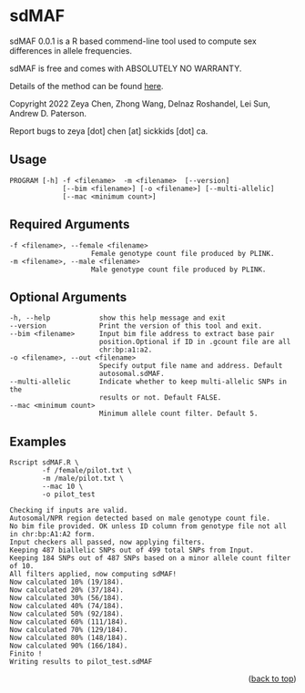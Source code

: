 # sdMAF

sdMAF 0.0.1 is a R based commend-line tool used to compute sex differences in allele frequencies. 

sdMAF is free and comes with ABSOLUTELY NO WARRANTY. 

Details of the method can be found [here](https://journals.plos.org/plosgenetics/article/authors?id=10.1371/journal.pgen.1010231). 

Copyright 2022 Zeya Chen, Zhong Wang, Delnaz Roshandel, Lei Sun, Andrew D. Paterson. 

Report bugs to zeya [dot] chen [at] sickkids [dot] ca.

<!-- Improved compatibility of back to top link: See: https://github.com/othneildrew/Best-README-Template/pull/73 -->
<a name="readme-top"></a>
<!--
*** Thanks for checking out the Best-README-Template. If you have a suggestion
*** that would make this better, please fork the repo and create a pull request
*** or simply open an issue with the tag "enhancement".
*** Don't forget to give the project a star!
*** Thanks again! Now go create something AMAZING! :D
-->



<!-- USAGE EXAMPLES -->
## Usage

    PROGRAM [-h] -f <filename>  -m <filename>  [--version]
                 [--bim <filename>] [-o <filename>] [--multi-allelic]
                 [--mac <minimum count>]

## Required Arguments 
    -f <filename>, --female <filename>
                        Female genotype count file produced by PLINK.
    -m <filename>, --male <filename>
                        Male genotype count file produced by PLINK.
## Optional Arguments
    
    -h, --help            show this help message and exit
    --version             Print the version of this tool and exit.
    --bim <filename>      Input bim file address to extract base pair
                          position.Optional if ID in .gcount file are all
                          chr:bp:a1:a2.
    -o <filename>, --out <filename>
                          Specify output file name and address. Default
                          autosomal.sdMAF.
    --multi-allelic       Indicate whether to keep multi-allelic SNPs in the
                          results or not. Default FALSE.
    --mac <minimum count>
                          Minimum allele count filter. Default 5.

## Examples

    Rscript sdMAF.R \
            -f /female/pilot.txt \
            -m /male/pilot.txt \
            --mac 10 \
            -o pilot_test
            
    Checking if inputs are valid.
    Autosomal/NPR region detected based on male genotype count file.
    No bim file provided. OK unless ID column from genotype file not all in chr:bp:A1:A2 form.
    Input checkers all passed, now applying filters.
    Keeping 487 biallelic SNPs out of 499 total SNPs from Input.
    Keeping 184 SNPs out of 487 SNPs based on a minor allele count filter of 10.
    All filters applied, now computing sdMAF!
    Now calculated 10% (19/184).
    Now calculated 20% (37/184).
    Now calculated 30% (56/184).
    Now calculated 40% (74/184).
    Now calculated 50% (92/184).
    Now calculated 60% (111/184).
    Now calculated 70% (129/184).
    Now calculated 80% (148/184).
    Now calculated 90% (166/184).
    Finito !
    Writing results to pilot_test.sdMAF

<p align="right">(<a href="#readme-top">back to top</a>)</p>




<!-- MARKDOWN LINKS & IMAGES -->
<!-- https://www.markdownguide.org/basic-syntax/#reference-style-links -->
[contributors-shield]: https://img.shields.io/github/contributors/othneildrew/Best-README-Template.svg?style=for-the-badge
[contributors-url]: https://github.com/othneildrew/Best-README-Template/graphs/contributors
[forks-shield]: https://img.shields.io/github/forks/othneildrew/Best-README-Template.svg?style=for-the-badge
[forks-url]: https://github.com/othneildrew/Best-README-Template/network/members
[stars-shield]: https://img.shields.io/github/stars/othneildrew/Best-README-Template.svg?style=for-the-badge
[stars-url]: https://github.com/othneildrew/Best-README-Template/stargazers
[issues-shield]: https://img.shields.io/github/issues/othneildrew/Best-README-Template.svg?style=for-the-badge
[issues-url]: https://github.com/othneildrew/Best-README-Template/issues
[license-shield]: https://img.shields.io/github/license/othneildrew/Best-README-Template.svg?style=for-the-badge
[license-url]: https://github.com/othneildrew/Best-README-Template/blob/master/LICENSE.txt
[linkedin-shield]: https://img.shields.io/badge/-LinkedIn-black.svg?style=for-the-badge&logo=linkedin&colorB=555
[linkedin-url]: https://linkedin.com/in/othneildrew
[product-screenshot]: images/screenshot.png
[Next.js]: https://img.shields.io/badge/next.js-000000?style=for-the-badge&logo=nextdotjs&logoColor=white
[Next-url]: https://nextjs.org/
[React.js]: https://img.shields.io/badge/React-20232A?style=for-the-badge&logo=react&logoColor=61DAFB
[React-url]: https://reactjs.org/
[Vue.js]: https://img.shields.io/badge/Vue.js-35495E?style=for-the-badge&logo=vuedotjs&logoColor=4FC08D
[Vue-url]: https://vuejs.org/
[Angular.io]: https://img.shields.io/badge/Angular-DD0031?style=for-the-badge&logo=angular&logoColor=white
[Angular-url]: https://angular.io/
[Svelte.dev]: https://img.shields.io/badge/Svelte-4A4A55?style=for-the-badge&logo=svelte&logoColor=FF3E00
[Svelte-url]: https://svelte.dev/
[Laravel.com]: https://img.shields.io/badge/Laravel-FF2D20?style=for-the-badge&logo=laravel&logoColor=white
[Laravel-url]: https://laravel.com
[Bootstrap.com]: https://img.shields.io/badge/Bootstrap-563D7C?style=for-the-badge&logo=bootstrap&logoColor=white
[Bootstrap-url]: https://getbootstrap.com
[JQuery.com]: https://img.shields.io/badge/jQuery-0769AD?style=for-the-badge&logo=jquery&logoColor=white
[JQuery-url]: https://jquery.com 
